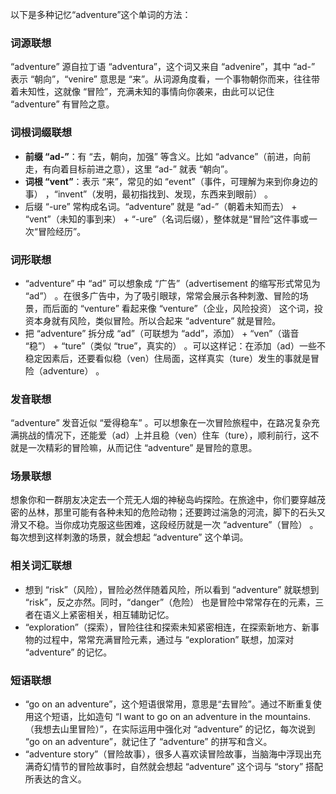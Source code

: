 以下是多种记忆“adventure”这个单词的方法：

### 词源联想
“adventure” 源自拉丁语 “adventura”，这个词又来自 “advenire”，其中 “ad-” 表示 “朝向”，“venire” 意思是 “来”。从词源角度看，一个事物朝你而来，往往带着未知性，这就像 “冒险”，充满未知的事情向你袭来，由此可以记住 “adventure” 有冒险之意。

### 词根词缀联想
 - **前缀 “ad-”**：有 “去，朝向，加强” 等含义。比如 “advance”（前进，向前走，有向着目标前进之意），这里 “ad-” 就表 “朝向”。
 - **词根 “vent”**：表示 “来”，常见的如 “event”（事件，可理解为来到你身边的事） ，“invent”（发明，最初指找到、发现，东西来到眼前） 。
 - 后缀 “-ure” 常构成名词。“adventure” 就是 “ad-”（朝着未知而去） + “vent”（未知的事到来） + “-ure”（名词后缀），整体就是“冒险”这件事或一次“冒险经历”。

### 词形联想
 - “adventure” 中 “ad” 可以想象成 “广告”（advertisement 的缩写形式常见为 “ad”） 。在很多广告中，为了吸引眼球，常常会展示各种刺激、冒险的场景，而后面的 “venture” 看起来像 “venture”（企业，风险投资） 这个词，投资本身就有风险，类似冒险。所以合起来 “adventure” 就是冒险。
 - 把 “adventure” 拆分成 “ad”（可联想为 “add”，添加） + “ven”（谐音 “稳”） + “ture”（类似 “true”，真实的） 。可以这样记：在添加（ad）一些不稳定因素后，还要看似稳（ven）住局面，这样真实（ture）发生的事就是冒险（adventure） 。

### 发音联想
“adventure” 发音近似 “爱得稳车” 。可以想象在一次冒险旅程中，在路况复杂充满挑战的情况下，还能爱（ad）上并且稳（ven）住车（ture），顺利前行，这不就是一次精彩的冒险嘛，从而记住 “adventure” 是冒险的意思。

### 场景联想
想象你和一群朋友决定去一个荒无人烟的神秘岛屿探险。在旅途中，你们要穿越茂密的丛林，那里可能有各种未知的危险动物；还要跨过湍急的河流，脚下的石头又滑又不稳。当你成功克服这些困难，这段经历就是一次 “adventure”（冒险） 。每次想到这样刺激的场景，就会想起 “adventure” 这个单词。

### 相关词汇联想
 - 想到 “risk”（风险），冒险必然伴随着风险，所以看到 “adventure” 就联想到 “risk”，反之亦然。同时，“danger”（危险） 也是冒险中常常存在的元素，三者在语义上紧密相关，相互辅助记忆。
 - “exploration”（探索），冒险往往和探索未知紧密相连，在探索新地方、新事物的过程中，常常充满冒险元素，通过与 “exploration” 联想，加深对 “adventure” 的记忆。

### 短语联想
 - “go on an adventure”，这个短语很常用，意思是“去冒险”。通过不断重复使用这个短语，比如造句 “I want to go on an adventure in the mountains.（我想去山里冒险）”，在实际运用中强化对 “adventure” 的记忆，每次说到 “go on an adventure”，就记住了 “adventure” 的拼写和含义。
 - “adventure story”（冒险故事），很多人喜欢读冒险故事，当脑海中浮现出充满奇幻情节的冒险故事时，自然就会想起 “adventure” 这个词与 “story” 搭配所表达的含义。 